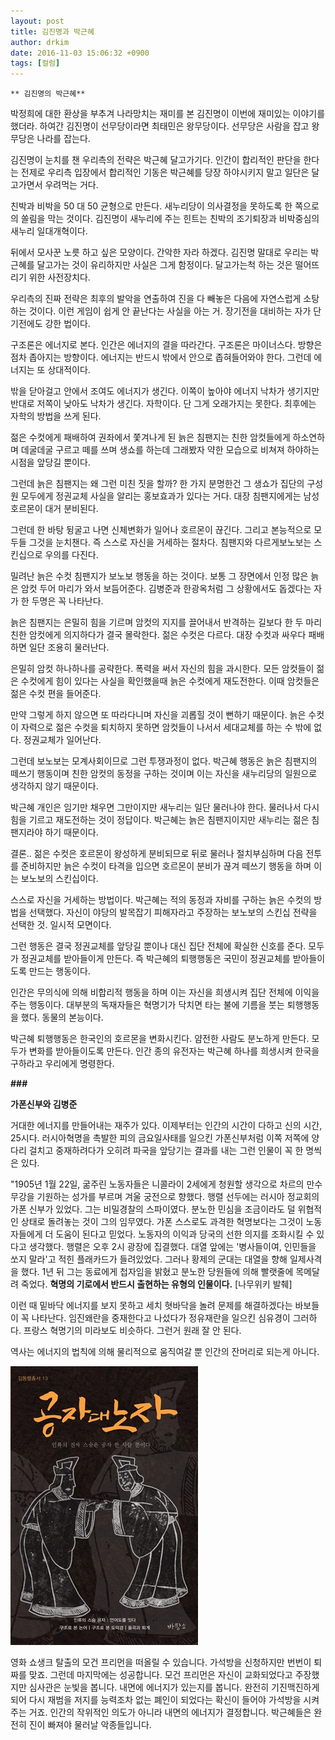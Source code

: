 ```yaml
---
layout: post
title: 김진명과 박근혜
author: drkim
date: 2016-11-03 15:06:32 +0900
tags: [컬럼]
---
```

 



    ** 김진명의 박근혜** 

  


박정희에 대한 환상을 부추겨 나라망치는 재미를 본 김진명이 이번에 재미있는 이야기를 했더라. 하여간 김진명이 선무당이라면 최태민은 왕무당이다. 선무당은 사람을 잡고 왕무당은 나라를 잡는다. 

  


김진명이 눈치를 챈 우리측의 전략은 박근혜 달고가기다. 인간이 합리적인 판단을 한다는 전제로 우리측 입장에서 합리적인 기동은 박근혜를 당장 하야시키지 말고 일단은 달고가면서 우려먹는 거다. 

  


친박과 비박을 50 대 50 균형으로 만든다. 새누리당이 의사결정을 못하도록 한 쪽으로의 쏠림을 막는 것이다. 김진명이 새누리에 주는 힌트는 친박의 조기퇴장과 비박중심의 새누리 일대개혁이다. 

  


뒤에서 모사꾼 노릇 하고 싶은 모양이다. 간악한 자라 하겠다. 김진명 말대로 우리는 박근혜를 달고가는 것이 유리하지만 사실은 그게 함정이다. 달고가는척 하는 것은 떨어뜨리기 위한 사전장치다. 

  


우리측의 진짜 전략은 최후의 발악을 연출하여 진을 다 빼놓은 다음에 자연스럽게 소탕하는 것이다. 이런 게임이 쉽게 안 끝난다는 사실을 아는 거. 장기전을 대비하는 자가 단기전에도 강한 법이다. 

  


구조론은 에너지로 본다. 인간은 에너지의 결을 따라간다. 구조론은 마이너스다. 방향은 점차 좁아지는 방향이다. 에너지는 반드시 밖에서 안으로 좁혀들어와야 한다. 그런데 에너지는 또 상대적이다. 

  


밖을 닫아걸고 안에서 조여도 에너지가 생긴다. 이쪽이 높아야 에너지 낙차가 생기지만 반대로 저쪽이 낮아도 낙차가 생긴다. 자학이다. 단 그게 오래가지는 못한다. 최후에는 자학의 방법을 쓰게 된다. 

  


젊은 수컷에게 패배하여 권좌에서 쫓겨나게 된 늙은 침팬지는 친한 암컷들에게 하소연하며 데굴데굴 구르고 떼를 쓰며 생쇼를 하는데 그래봤자 약한 모습으로 비쳐져 하야하는 시점을 앞당길 뿐이다. 

  


그런데 늙은 침팬지는 왜 그런 미친 짓을 할까? 한 가지 분명한건 그 생쇼가 집단의 구성원 모두에게 정권교체 사실을 알리는 홍보효과가 있다는 거다. 대장 침팬지에게는 남성호르몬이 대거 분비된다. 

  


그런데 한 바탕 뒹굴고 나면 신체변화가 일어나 호르몬이 끊긴다. 그리고 본능적으로 모두들 그것을 눈치챈다. 즉 스스로 자신을 거세하는 절차다. 침팬지와 다르게보노보는 스킨십으로 우의를 다진다. 

  


밀려난 늙은 수컷 침팬지가 보노보 행동을 하는 것이다. 보통 그 장면에서 인정 많은 늙은 암컷 두어 마리가 와서 보듬어준다. 김병준과 한광옥처럼 그 상황에서도 돕겠다는 자가 한 두명은 꼭 나타난다. 

  


늙은 침팬지는 은밀히 힘을 기르며 암컷의 지지를 끌어내서 반격하는 길보다 한 두 마리 친한 암컷에게 의지하다가 결국 몰락한다. 젊은 수컷은 다르다. 대장 수컷과 싸우다 패배하면 일단 조용히 물러난다. 

  


은밀히 암컷 하나하나를 공략한다. 폭력을 써서 자신의 힘을 과시한다. 모든 암컷들이 젊은 수컷에게 힘이 있다는 사실을 확인했을때 늙은 수컷에게 재도전한다. 이때 암컷들은 젊은 수컷 편을 들어준다. 

  


만약 그렇게 하지 않으면 또 따라다니며 자신을 괴롭힐 것이 뻔하기 때문이다. 늙은 수컷이 자력으로 젊은 수컷을 퇴치하지 못하면 암컷들이 나서서 세대교체를 하는 수 밖에 없다. 정권교체가 일어난다. 

  


그런데 보노보는 모계사회이므로 그런 투쟁과정이 없다. 박근혜 행동은 늙은 침팬지의 떼쓰기 행동이며 친한 암컷의 동정을 구하는 것이며 이는 자신을 새누리당의 일원으로 생각하지 않기 때문이다. 

  


박근혜 개인은 임기만 채우면 그만이지만 새누리는 일단 물러나야 한다. 물러나서 다시 힘을 기르고 재도전하는 것이 정답이다. 박근혜는 늙은 침팬지이지만 새누리는 젊은 침팬지라야 하기 때문이다. 

  


결론.. 젊은 수컷은 호르몬이 왕성하게 분비되므로 뒤로 물러나 절치부심하며 다음 전투를 준비하지만 늙은 수컷이 타격을 입으면 호르몬이 분비가 끊겨 떼쓰기 행동을 하며 이는 보노보의 스킨십이다. 

  


스스로 자신을 거세하는 방법이다. 박근혜는 적의 동정과 자비를 구하는 늙은 수컷의 방법을 선택했다. 자신이 야당의 발목잡기 피해자라고 주장하는 보노보의 스킨십 전략을 선택한 것. 일시적 모면이다.

  


그런 행동은 결국 정권교체를 앞당길 뿐이나 대신 집단 전체에 확실한 신호를 준다. 모두가 정권교체를 받아들이게 만든다. 즉 박근혜의 퇴행행동은 국민이 정권교체를 받아들이도록 만드는 행동이다. 

  


인간은 무의식에 의해 비합리적 행동을 하며 이는 자신을 희생시켜 집단 전체에 이익을 주는 행동이다. 대부분의 독재자들은 혁명기가 닥치면 타는 불에 기름을 붓는 퇴행행동을 했다. 동물의 본능이다. 

  


박근혜 퇴행행동은 한국인의 호르몬을 변화시킨다. 얌전한 사람도 분노하게 만든다. 모두가 변화를 받아들이도록 만든다. 인간 종의 유전자는 박근혜 하나를 희생시켜 한국을 구하라고 우리에게 명령한다. 

  


**###**

  


**가폰신부와 김병준**

  


거대한 에너지를 만들어내는 재주가 있다. 이제부터는 인간의 시간이 다하고 신의 시간, 25시다. 러시아혁명을 촉발한 피의 금요일사태를 일으킨 가폰신부처럼 이쪽 저쪽에 양다리 걸치고 중재하려다가 오히려 파국을 앞당기는 결과를 내는 그런 인물이 꼭 한 명씩은 있다.

  


"1905년 1월 22일, 굶주린 노동자들은 니콜라이 2세에게 청원할 생각으로 차르의 만수무강을 기원하는 성가를 부르며 겨울 궁전으로 향했다. 행렬 선두에는 러시아 정교회의 가폰 신부가 있었다. 그는 비밀경찰의 스파이였다. 분노한 민심을 조금이라도 덜 위협적인 상태로 돌려놓는 것이 그의 임무였다. 가폰 스스로도 과격한 혁명보다는 그것이 노동자들에게 더 도움이 된다고 믿었다. 노동자의 이익과 당국의 선한 의지를 조화시킬 수 있다고 생각했다. 행렬은 오후 2시 광장에 집결했다. 대열 앞에는 '병사들이여, 인민들을 쏘지 말라'고 적힌 플래카드가 들려있었다. 그러나 황제의 군대는 대열을 향해 일제사격을 했다. 1년 뒤 그는 동료에게 첩자임을 밝혔고 분노한 당원들에 의해 빨랫줄에 목메달려 죽었다. **혁명의 기로에서 반드시 출현하는 유형의 인물이다.** [나무위키 발췌]

  


이런 때 밑바닥 에너지를 보지 못하고 세치 혓바닥을 놀려 문제를 해결하겠다는 바보들이 꼭 나타난다. 임진왜란을 중재한다고 나섰다가 정유재란을 일으킨 심유경이 그러하다. 프랑스 혁명기의 미라보도 비슷하다. 그런거 원래 잘 안 된다.

  


역사는 에너지의 법칙에 의해 물리적으로 움직여갈 뿐 인간의 잔머리로 되는게 아니다.

  


  



![](/files/attach/images/199/882/772/555.jpg)   


  


영화 쇼생크 탈출의 모건 프리먼을 떠올릴 수 있습니다. 가석방을 신청하지만 번번이 퇴짜를 맞죠. 그런데 마지막에는 성공합니다. 모건 프리먼은 자신이 교화되었다고 주장했지만 심사관은 눈빛을 봅니다. 내면에 에너지가 있는지를 봅니다. 완전히 기진맥진하게 되어 다시 재범을 저지를 능력조차 없는 폐인이 되었다는 확신이 들어야 가석방을 시켜주는 거죠. 인간의 작위적인 의도가 아니라 내면의 에너지가 결정합니다. 박근혜들은 완전히 진이 빠져야 물러날 악종들입니다.